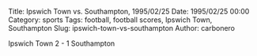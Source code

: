 Title: Ipswich Town vs. Southampton, 1995/02/25
Date: 1995/02/25 00:00
Category: sports
Tags: football, football scores, Ipswich Town, Southampton
Slug: ipswich-town-vs-southampton
Author: carbonero


Ipswich Town 2 - 1 Southampton
